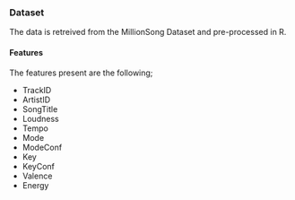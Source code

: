 ### Dataset

The data is retreived from the MillionSong Dataset and pre-processed in R.

#### Features

The features present are the following; 

- TrackID
- ArtistID
- SongTitle 
- Loudness
- Tempo 
- Mode
- ModeConf
- Key
- KeyConf
- Valence
- Energy




